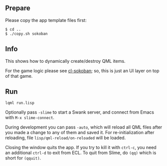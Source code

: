 
Prepare
-------

Please copy the app template files first:
```
$ cd ..
$ ./copy.sh sokoban
```


Info
----

This shows how to dynamically create/destroy QML items.

For the game logic please see [cl-sokoban](lisp/3rd-party/); so, this is just
an UI layer on top of that game.


Run
---
```
lqml run.lisp
```
Optionally pass `-slime` to start a Swank server, and connect from Emacs with
`M-x slime-connect`.

During development you can pass `-auto`, which will reload all QML files after
you made a change to any of them and saved it. For re-initialization after
reloading, file `lisp/qml-reload/on-reloaded` will be loaded.

Closing the window quits the app. If you try to kill it with `ctrl-c`, you need
an additional `ctrl-d` to exit from ECL. To quit from Slime, do `(qq)` which is
short for `(qquit)`.

